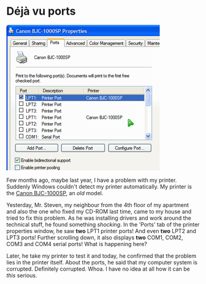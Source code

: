 Déjà vu ports
===

![two similar ports displayed on the 'Ports' tab of the 'Canon BJC-1000SP Properties' window](../images/screenshots/windows/canon_bjc_1000sp_properties_ports_lpt1_printer_port.png)

Few months ago, maybe last year, I have a problem with my printer. Suddenly Windows couldn't detect my printer automatically. My printer is the [Canon BJC-1000SP](http://bubblejet.canon.com.my/product/bubble_jet/bjc1000sp.htm), an *old* model.

Yesterday, Mr. Steven, my neighbour from the 4th floor of my apartment and also the one who fixed my CD-ROM last time, came to my house and tried to fix this problem. As he was installing drivers and work around the technical stuff, he found something *shocking*. In the 'Ports' tab of the printer properties window, he saw **two** LPT1 printer ports! And even **two** LPT2 and LPT3 ports! Further scrolling down, it also displays **two** COM1, COM2, COM3 and COM4 serial ports! What is happening here?

Later, he take my printer to test it and today, he confirmed that the problem lies in the printer itself. About the ports, he said that my computer system is corrupted. Definitely corrupted. Whoa. I have no idea at all how it can be *this* serious.